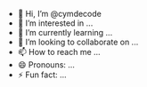 - 👋 Hi, I’m @cymdecode
- 👀 I’m interested in ...
- 🌱 I’m currently learning ...
- 💞️ I’m looking to collaborate on ...
- 📫 How to reach me ...
- 😄 Pronouns: ...
- ⚡ Fun fact: ...

<!---
cymdecode/cymdecode is a ✨ special ✨ repository because its `README.md` (this file) appears on your GitHub profile.
You can click the Preview link to take a look at your changes.
--->
